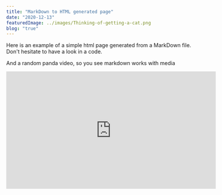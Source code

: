 ```yaml
---
title: "MarkDown to HTML generated page"
date: "2020-12-13"
featuredImage: ../images/Thinking-of-getting-a-cat.png
blog: "true"
---
```

Here is an example of a simple html page generated from a MarkDown file.
Don't hesitate to have a look in a code.

And a random panda video, so you see markdown works with media
<iframe width="560" height="315" src="https://www.youtube.com/embed/4n0xNbfJLR8" frameborder="0" allowfullscreen></iframe>